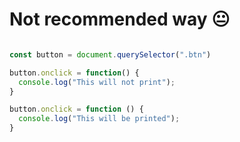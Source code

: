 # Not recommended way 😐

```js

const button = document.querySelector(".btn")

button.onclick = function() {
  console.log("This will not print");
}

button.onclick = function () {
  console.log("This will be printed");
}

```